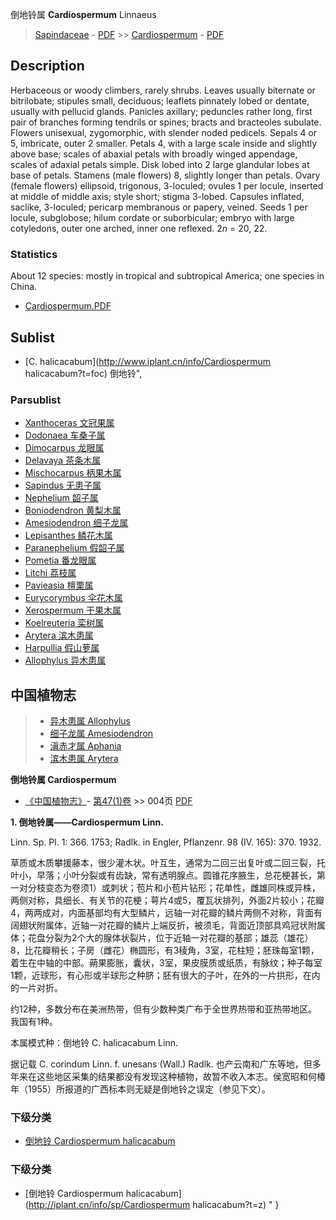 倒地铃属 **Cardiospermum** Linnaeus

> [Sapindaceae](http://www.iplant.cn/info/Sapindaceae?t=foc) - [PDF](http://www.iplant.cn/foc/pdf/Sapindaceae.pdf) >> [Cardiospermum](http://www.iplant.cn/info/Cardiospermum?t=foc) - [PDF](http://www.iplant.cn/foc/pdf/Cardiospermum.pdf)

## Description

Herbaceous or woody climbers, rarely shrubs. Leaves usually biternate or bitrilobate; stipules small, deciduous; leaflets pinnately lobed or dentate, usually with pellucid glands. Panicles axillary; peduncles rather long, first pair of branches forming tendrils or spines; bracts and bracteoles subulate. Flowers unisexual, zygomorphic, with slender noded pedicels. Sepals 4 or 5, imbricate, outer 2 smaller. Petals 4, with a large scale inside and slightly above base; scales of abaxial petals with broadly winged appendage, scales of adaxial petals simple. Disk lobed into 2 large glandular lobes at base of petals. Stamens (male flowers) 8, slightly longer than petals. Ovary (female flowers) ellipsoid, trigonous, 3-loculed; ovules 1 per locule, inserted at middle of middle axis; style short; stigma 3-lobed. Capsules inflated, saclike, 3-loculed; pericarp membranous or papery, veined. Seeds 1 per locule, subglobose; hilum cordate or suborbicular; embryo with large cotyledons, outer one arched, inner one reflexed. 2*n* = 20, 22.

### Statistics
About 12 species: mostly in tropical and subtropical America; one species in China.

* [Cardiospermum.PDF](http://www.iplant.cn/foc/pdf/Cardiospermum.pdf)

## Sublist

* [C.  halicacabum](http://www.iplant.cn/info/Cardiospermum halicacabum?t=foc) 倒地铃",

### Parsublist

* [Xanthoceras  文冠果属](http://www.iplant.cn/info/Xanthoceras?t=foc)
* [Dodonaea  车桑子属](http://www.iplant.cn/info/Dodonaea?t=foc)
* [Dimocarpus  龙眼属](http://www.iplant.cn/info/Dimocarpus?t=foc)
* [Delavaya  茶条木属](http://www.iplant.cn/info/Delavaya?t=foc)
* [Mischocarpus  柄果木属](http://www.iplant.cn/info/Mischocarpus?t=foc)
* [Sapindus  无患子属](http://www.iplant.cn/info/Sapindus?t=foc)
* [Nephelium  韶子属](http://www.iplant.cn/info/Nephelium?t=foc)
* [Boniodendron  黄梨木属](http://www.iplant.cn/info/Boniodendron?t=foc)
* [Amesiodendron  细子龙属](http://www.iplant.cn/info/Amesiodendron?t=foc)
* [Lepisanthes  鳞花木属](http://www.iplant.cn/info/Lepisanthes?t=foc)
* [Paranephelium  假韶子属](http://www.iplant.cn/info/Paranephelium?t=foc)
* [Pometia  番龙眼属](http://www.iplant.cn/info/Pometia?t=foc)
* [Litchi  荔枝属](http://www.iplant.cn/info/Litchi?t=foc)
* [Pavieasia  檀栗属](http://www.iplant.cn/info/Pavieasia?t=foc)
* [Eurycorymbus  伞花木属](http://www.iplant.cn/info/Eurycorymbus?t=foc)
* [Xerospermum  干果木属](http://www.iplant.cn/info/Xerospermum?t=foc)
* [Koelreuteria  栾树属](http://www.iplant.cn/info/Koelreuteria?t=foc)
* [Arytera  滨木患属](http://www.iplant.cn/info/Arytera?t=foc)
* [Harpullia  假山萝属](http://www.iplant.cn/info/Harpullia?t=foc)
* [Allophylus  异木患属](http://www.iplant.cn/info/Allophylus?t=foc)

## 中国植物志

> * [异木患属  Allophylus](Allophylus-异木患属.md)
> * [细子龙属  Amesiodendron](Amesiodendron-细子龙属.md)
> * [滇赤才属  Aphania](http://www.iplant.cn/info/Aphania?t=z)
> * [滨木患属  Arytera](Arytera-滨木患属.md)

**倒地铃属 Cardiospermum**

* [《中国植物志》](http://www.iplant.cn/frps)- [第47(1)卷](http://www.iplant.cn/frps/vol/47(1)) >> 004页 [PDF](http://www.iplant.cn/frps/pdf/47(1)/004y.pdf)

**1. 倒地铃属——Cardiospermum Linn.**

Linn. Sp. Pl. 1: 366. 1753; Radlk. in Engler, Pflanzenr. 98 (IV. 165): 370. 1932.

草质或木质攀援藤本，很少灌木状。叶互生，通常为二回三出复叶或二回三裂，托叶小，早落；小叶分裂或有齿缺，常有透明腺点。圆锥花序腋生，总花梗甚长，第一对分枝变态为卷须1）或刺状；苞片和小苞片钻形；花单性，雌雄同株或异株，两侧对称，具细长、有关节的花梗；萼片4或5，覆瓦状排列，外面2片较小；花瓣4，两两成对，内面基部均有大型鳞片，远轴一对花瓣的鳞片两侧不对称，背面有阔翅状附属体，近轴一对花瓣的鳞片上端反折，被须毛，背面近顶部具鸡冠状附属体；花盘分裂为2个大的腺体状裂片，位于近轴一对花瓣的基部；雄蕊（雄花）8，比花瓣稍长；子房（雌花）椭圆形，有3稜角，3室，花柱短；胚珠每室1颗，着生在中轴的中部。蒴果膨胀，囊状，3室，果皮膜质或纸质，有脉纹；种子每室1颗，近球形，有心形或半球形之种脐；胚有很大的子叶，在外的一片拱形，在内的一片对折。

约12种，多数分布在美洲热带，但有少数种类广布于全世界热带和亚热带地区。我国有1种。

本属模式种：倒地铃 C. halicacabum Linn.

据记载 C. corindum Linn. f. unesans (Wall.) Radlk. 也产云南和广东等地，但多年来在这些地区采集的结果都没有发现这种植物，故暂不收入本志。侯宽昭和何椿年（1955）所报道的广西标本则无疑是倒地铃之误定（参见下文）。

### 下级分类
* [倒地铃  Cardiospermum halicacabum](Cardiospermum-halicacabum-倒地铃.md)

### 下级分类
* [倒地铃  Cardiospermum halicacabum](http://iplant.cn/info/sp/Cardiospermum halicacabum?t=z)
"
}